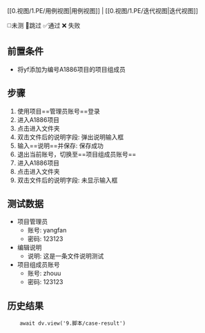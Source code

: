 [[0.视图/1.PE/用例视图|用例视图]] | [[0.视图/1.PE/迭代视图|迭代视图]]

 ◻️未测    🚫跳过     ✅通过    ❌ 失败
## 前置条件

- 将yf添加为编号A1886项目的项目组成员

## 步骤

1. 使用项目==管理员账号==登录
2. 进入A1886项目
3. 点击进入文件夹
4. 双击文件后的说明字段: 弹出说明输入框
5. 输入==说明==并保存: 保存成功
6. 退出当前账号，切换至==项目组成员账号==
7. 进入A1886项目
8. 点击进入文件夹
9. 双击文件后的说明字段: 未显示输入框

## 测试数据

- 项目管理员
	- 账号: yangfan
	- 密码: 123123
- 编辑说明
	- 说明: 这是一条文件说明测试
- 项目组成员账号
	- 账号: zhouu
	- 密码: 123123

## 历史结果

```dataviewjs
    await dv.view('9.脚本/case-result')
```

